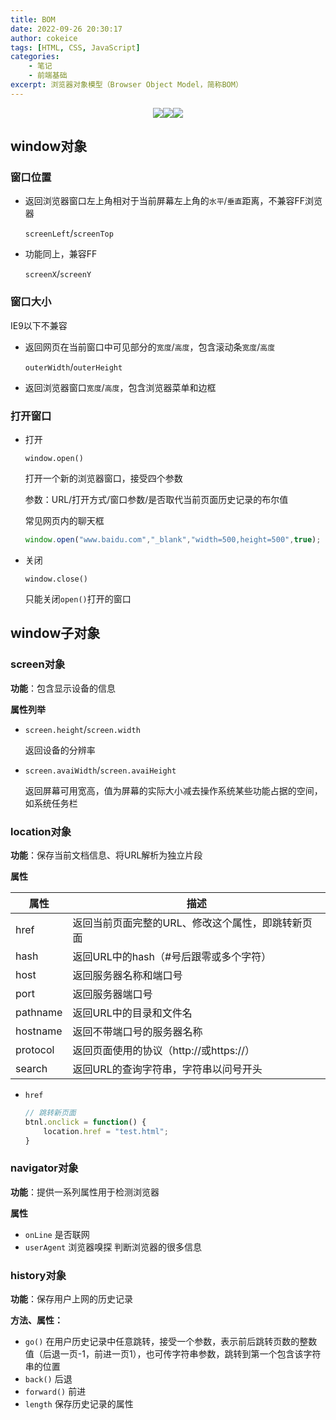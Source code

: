 ```yaml
---
title: BOM
date: 2022-09-26 20:30:17
author: cokeice
tags: [HTML, CSS, JavaScript]
categories: 
    - 笔记
    - 前端基础
excerpt: 浏览器对象模型（Browser Object Model，简称BOM）
---
```


<p align='center'>
<a href="https://www.github.com/Cokeic" target="_blank"><img src="https://img.shields.io/badge/Github-@可乐冰-f3e1e1.svg?style=flat-square&logo=Github&logoColor=181717"></a><a href="https://www.gitee.com/Cokeice" target="_blank"><img src="https://img.shields.io/badge/Gitee-@可乐冰-f3e1e1.svg?style=flat-square&logo=Gitee&logoColor=C71D23"></a><a href="https://cokeice.gitee.io/img/wechat/wx.png" target="_blank"><img src="https://img.shields.io/badge/微信-@LNFeng-f3e1e1.svg?style=flat-square&logo=WeChat"></a>

## window对象

### 窗口位置

* 返回浏览器窗口左上角相对于当前屏幕左上角的`水平`/`垂直`距离，不兼容FF浏览器

  `screenLeft`/`screenTop`

* 功能同上，兼容FF

  `screenX`/`screenY`

### 窗口大小

IE9以下不兼容

* 返回网页在当前窗口中可见部分的`宽度`/`高度`，包含滚动条`宽度`/`高度`

  `outerWidth`/`outerHeight`

* 返回浏览器窗口`宽度`/`高度`，包含浏览器菜单和边框

### 打开窗口

* 打开

  `window.open()` 

  打开一个新的浏览器窗口，接受四个参数

  参数：URL/打开方式/窗口参数/是否取代当前页面历史记录的布尔值

  常见网页内的聊天框

  ```js
  window.open("www.baidu.com","_blank","width=500,height=500",true);
  ```

* 关闭

  `window.close()`

  只能关闭`open()`打开的窗口



## window子对象

### screen对象

**功能**：包含显示设备的信息

**属性列举**

* `screen.height`/`screen.width`

  返回设备的分辨率

* `screen.avaiWidth`/`screen.avaiHeight`

  返回屏幕可用宽高，值为屏幕的实际大小减去操作系统某些功能占据的空间，如系统任务栏

### location对象

**功能**：保存当前文档信息、将URL解析为独立片段

**属性**

| 属性     | 描述                                              |
| -------- | ------------------------------------------------- |
| href     | 返回当前页面完整的URL、修改这个属性，即跳转新页面 |
| hash     | 返回URL中的hash（#号后跟零或多个字符）            |
| host     | 返回服务器名称和端口号                            |
| port     | 返回服务器端口号                                  |
| pathname | 返回URL中的目录和文件名                           |
| hostname | 返回不带端口号的服务器名称                        |
| protocol | 返回页面使用的协议（http://或https://）           |
| search   | 返回URL的查询字符串，字符串以问号开头             |

* `href`

  ```js
  // 跳转新页面
  btnl.onclick = function() {
      location.href = "test.html";
  }
  ```

### navigator对象

**功能**：提供一系列属性用于检测浏览器

**属性**

* `onLine` 是否联网
* `userAgent` 浏览器嗅探 判断浏览器的很多信息

### history对象

**功能**：保存用户上网的历史记录

**方法、属性：**

* `go()` 在用户历史记录中任意跳转，接受一个参数，表示前后跳转页数的整数值（后退一页-1，前进一页1），也可传字符串参数，跳转到第一个包含该字符串的位置
* `back()` 后退
* `forward()` 前进
* `length` 保存历史记录的属性
















